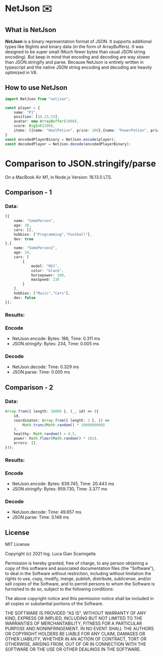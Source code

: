 # NetJson ✉️

## What is NetJson
***NetJson*** is a binary representation format of JSON.
It supports additional types like BigInts and binary data (in the form of ArrayBuffers). 
It was designed to be super small (Much fewer bytes than usual JSON string encoding). 
But keep in mind that encoding and decoding are way slower than JSON.stringify and parse. 
Because NetJson is entirely written in typescript and the native JSON string encoding and decoding are heavily optimized in V8.

## How to use NetJson

```typescript
import NetJson from "netjson";

const player = {
    name: "P1",
    position: [10,23,53],
    avatar: new ArrayBuffer(1000),
    score: BigInt(200),
    items: [{name: "HealPotion", price: 200},{name: "PowerPotion", price: 120}]
}
const encodedPlayerBinary = NetJson.encode(player);
const decodedPlayer = NetJson.decode(encodedPlayerBinary);
```

# Comparison to JSON.stringify/parse

On a MacBook Air M1, in Node.js Version: 16.13.0 LTS.

## Comparison - 1

### Data:
```typescript
[{
    name: "SomePerson",
    age: 30,
    cars: [],
    hobbies: ["Programming","Football"],
    dev: true
},{
    name: "SomePerson2",
    age: 24,
    cars: [
        {
            model: "MX1",
            color: "black",
            horsepower: 200,
            maxSpeed: 230
        }
    ],
    hobbies: ["Music","Cars"],
    dev: false
}];
```
### Results:
### Encode
- NetJson.encode: Bytes: 186, Time: 0.311 ms
- JSON.stringify: Bytes: 234, Time: 0.005 ms
### Decode
- NetJson.decode: Time: 0.329 ms
- JSON.parse: Time: 0.005 ms

## Comparison - 2

### Data:
```typescript
Array.from({ length: 10000 }, (_, id) => ({
    id,
    coordinates: Array.from({ length: 3 }, () =>
        Math.trunc(Math.random() * 1000000000)
    ),
    healthy: Math.random() > 0.5,
    power: Math.floor(Math.random() * 101),
    errors: [],
}));
```

### Results:
### Encode
- NetJson.encode: Bytes: 639.745, Time: 20.443 ms
- JSON.stringify: Bytes: 959.730, Time: 3.377 ms
### Decode
- NetJson.decode: Time: 49.657 ms
- JSON.parse: Time: 3.148 ms

## License

MIT License

Copyright (c) 2021 Ing. Luca Gian Scaringella

Permission is hereby granted, free of charge, to any person obtaining a copy
of this software and associated documentation files (the "Software"), to deal
in the Software without restriction, including without limitation the rights
to use, copy, modify, merge, publish, distribute, sublicense, and/or sell
copies of the Software, and to permit persons to whom the Software is
furnished to do so, subject to the following conditions:

The above copyright notice and this permission notice shall be included in all
copies or substantial portions of the Software.

THE SOFTWARE IS PROVIDED "AS IS", WITHOUT WARRANTY OF ANY KIND, EXPRESS OR
IMPLIED, INCLUDING BUT NOT LIMITED TO THE WARRANTIES OF MERCHANTABILITY,
FITNESS FOR A PARTICULAR PURPOSE AND NONINFRINGEMENT. IN NO EVENT SHALL THE
AUTHORS OR COPYRIGHT HOLDERS BE LIABLE FOR ANY CLAIM, DAMAGES OR OTHER
LIABILITY, WHETHER IN AN ACTION OF CONTRACT, TORT OR OTHERWISE, ARISING FROM,
OUT OF OR IN CONNECTION WITH THE SOFTWARE OR THE USE OR OTHER DEALINGS IN THE
SOFTWARE.